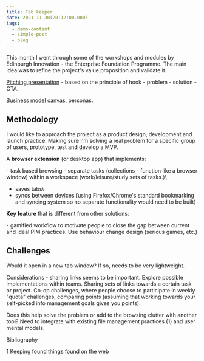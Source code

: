 ```yaml
---
title: Tab keeper
date: 2021-11-30T20:12:00.000Z
tags:
  - demo-content
  - simple-post
  - blog
---
```

This month I went through some of the workshops and modules by Edinburgh Innovation - the Enterprise Foundation Programme. The main idea was to refine the project's value proposition and validate it.

[Pitching presentation](https://uoe-my.sharepoint.com/:p:/g/personal/s2006146_ed_ac_uk/EdsnWsi7L7VFseh1RwkPegEBR2SZuhV_zVToD29xDlmQCg?e=bl2BLJ) - based on the principle of hook - problem - solution - CTA.

[Business model canvas](https://app.validatestartup.com/bmcs/2679), personas.



## Methodology

I would like to approach the project as a product design, development and launch practice. Making sure I'm solving a real problem for a specific group of users, prototype, test and develop a MVP.

A **browser extension** (or desktop app) that implements:

\- task based browsing - separate tasks (collections - function like a browser window) within a workspace (work/leisure/study sets of tasks.)\
- saves tabs\
- syncs between devices (using Firefox/Chrome's standard bookmarking and syncing system so no separate functionality would need to be built)

**Key feature** that is different from other solutions:

\- gamified workflow to motivate people to close the gap between current and ideal PIM practices. Use behaviour change design (serious games, etc.) 



## Challenges

Would it open in a new tab window? If so, needs to be very lightweight.

Considerations - sharing links seems to be important. Explore possible implementations within teams. Sharing sets of links towards a certain task or project. Co-op challenges, where people choose to participate in weekly "quota" challenges, comparing points (assuming that working towards your self-picked info management goals gives you points).

Does this help solve the problem or add to the browsing clutter with another tool? Need to integrate with existing file management practices (1) and user mental models.



Bibliography

1 Keeping found things found on the web